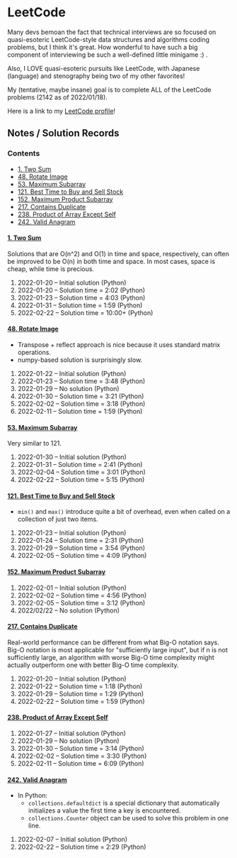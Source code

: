 # LeetCode
Many devs bemoan the fact that technical interviews are so focused on quasi-esoteric LeetCode-style data structures and algorithms coding problems, but I think it's great. How wonderful to have such a big component of interviewing be such a well-defined little minigame :) .

Also, I LOVE quasi-esoteric pursuits like LeetCode, with Japanese (language) and stenography being two of my other favorites!

My (tentative, maybe insane) goal is to complete ALL of the LeetCode problems (2142 as of 2022/01/18).

Here is a link to my [LeetCode profile](https://leetcode.com/pete-debiase/)!

## Notes / Solution Records
### Contents
<!-- MarkdownTOC -->

- [1. Two Sum](#1-two-sum)
- [48. Rotate Image](#48-rotate-image)
- [53. Maximum Subarray](#53-maximum-subarray)
- [121. Best Time to Buy and Sell Stock](#121-best-time-to-buy-and-sell-stock)
- [152. Maximum Product Subarray](#152-maximum-product-subarray)
- [217. Contains Duplicate](#217-contains-duplicate)
- [238. Product of Array Except Self](#238-product-of-array-except-self)
- [242. Valid Anagram](#242-valid-anagram)

<!-- /MarkdownTOC -->
<!-- ───────────────────────────────────────────────────────────────────────────── -->

#### [1. Two Sum](https://leetcode.com/problems/two-sum/)
Solutions that are O(n^2) and O(1) in time and space, respectively, can often be improved to be O(n) in both time and space. In most cases, space is cheap, while time is precious.

1. 2022-01-20 – Initial solution (Python)
2. 2022-01-20 – Solution time = 2:02 (Python)
3. 2022-01-23 – Solution time = 4:03 (Python)
4. 2022-01-31 – Solution time = 1:59 (Python)
5. 2022-02-22 – Solution time = 10:00+ (Python)

#### [48. Rotate Image](https://leetcode.com/problems/rotate-image/)
- Transpose + reflect approach is nice because it uses standard matrix operations.
- numpy-based solution is surprisingly slow.

1. 2022-01-22 – Initial solution (Python)
2. 2022-01-23 – Solution time = 3:48 (Python)
3. 2022-01-29 – No solution (Python)
4. 2022-01-30 – Solution time = 3:21 (Python)
5. 2022-02-02 – Solution time = 3:18 (Python)
6. 2022-02-11 – Solution time = 1:59 (Python)

#### [53. Maximum Subarray](https://leetcode.com/problems/maximum-subarray/)
Very similar to 121.

1. 2022-01-30 – Initial solution (Python)
2. 2022-01-31 – Solution time = 2:41 (Python)
3. 2022-02-04 – Solution time = 3:01 (Python)
4. 2022-02-22 – Solution time = 5:15 (Python)

#### [121. Best Time to Buy and Sell Stock](https://leetcode.com/problems/best-time-to-buy-and-sell-stock/)
- `min()` and `max()` introduce quite a bit of overhead, even when called on a collection of just two items.

1. 2022-01-23 – Initial solution (Python)
2. 2022-01-24 – Solution time = 2:31 (Python)
3. 2022-01-29 – Solution time = 3:54 (Python)
4. 2022-02-05 – Solution time = 4:09 (Python)

#### [152. Maximum Product Subarray](https://leetcode.com/problems/maximum-product-subarray/)

1. 2022-02-01 – Initial solution (Python)
2. 2022-02-02 – Solution time = 4:56 (Python)
3. 2022-02-05 – Solution time = 3:12 (Python)
4. 2022/02/22 – No solution (Python)

#### [217. Contains Duplicate](https://leetcode.com/problems/contains-duplicate/)
Real-world performance can be different from what Big-O notation says. Big-O notation is most applicable for "sufficiently large input", but if n is not sufficiently large, an algorithm with worse Big-O time complexity might actually outperform one with better Big-O time complexity.

1. 2022-01-20 – Initial solution (Python)
2. 2022-01-22 – Solution time = 1:18 (Python)
3. 2022-01-29 – Solution time = 1:29 (Python)
4. 2022-02-22 – Solution time = 1:59 (Python)

#### [238. Product of Array Except Self](https://leetcode.com/problems/product-of-array-except-self/)

1. 2022-01-27 – Initial solution (Python)
2. 2022-01-29 – No solution (Python)
3. 2022-01-30 – Solution time = 3:14 (Python)
4. 2022-02-02 – Solution time = 3:30 (Python)
5. 2022-02-11 – Solution time = 6:09 (Python)

#### [242. Valid Anagram](https://leetcode.com/problems/valid-anagram/)
- In Python:
    + `collections.defaultdict` is a special dictionary that automatically initializes a value the first time a key is encountered.
    + `collections.Counter` object can be used to solve this problem in one line.

1. 2022-02-07 – Initial solution (Python)
2. 2022-02-22 – Solution time = 2:29 (Python)
